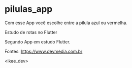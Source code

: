 # pilulas_app

Com esse App você escolhe entre a pílula azul ou vermelha.

Estudo de rotas no Flutter

Segundo App em estudo Flutter.

Fontes: https://www.devmedia.com.br

<ikee_dev>
